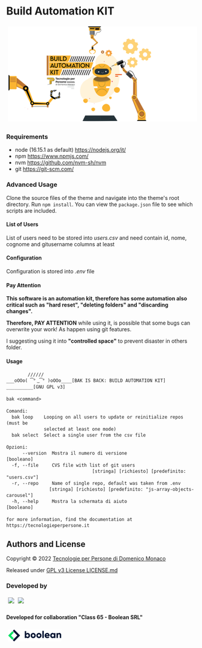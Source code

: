 # Build Automation KIT

<img  style="margin:5px" src="docs/build-automation-kit-cover.png" />

### Requirements

* node (16.15.1 as default) <https://nodejs.org/it/> 
* npm <https://www.npmjs.com/>
* nvm <https://github.com/nvm-sh/nvm>
* git <https://git-scm.com/>

### Advanced Usage

Clone the source files of the theme and navigate into the theme's root directory. Run `npm install`. You can view the `package.json` file to see which scripts are included.

#### List of Users
List of users need to be stored into *users.csv* and need contain id, nome, cognome and gitusername columns at least

#### Configuration
Configuration is stored into *.env* file

#### Pay Attention

**This software is an automation kit, therefore has some automation also critical such as "hard reset", "deleting folders" and "discarding changes".** 

 **Therefore, PAY ATTENTION** while using it, is possible that some bugs can overwrite your work! As happen using git features.

I suggesting using it into **"controlled space"** to prevent disaster in others folder.

#### Usage
          
            //////
    ___oOOo( ͡° ͜ ͡° )oOOo____[BAK IS BACK: BUILD AUTOMATION KIT] __________[GNU GPL v3]

    bak <command>

    Comandi:
      bak loop    Looping on all users to update or reinitialize repos (must be
                  selected at least one mode)
      bak select  Select a single user from the csv file

    Opzioni:
          --version  Mostra il numero di versione                         [booleano]
      -f, --file     CVS file with list of git users
                                    [stringa] [richiesto] [predefinito: "users.csv"]
      -r, --repo     Name of single repo, default was taken from .env
                    [stringa] [richiesto] [predefinito: "js-array-objects-carousel"]
      -h, --help     Mostra la schermata di aiuto                         [booleano]

    for more information, find the documentation at https://tecnologieperpersone.it

## Authors and License
Copyright © 2022 [Tecnologie per Persone di Domenico Monaco](https://www.tecnologieperpersone.it) 

Released under [GPL v3 License LICENSE.md](LICENSE)

### Developed by 
[<img align="left" style="margin:5px" src="http://cdn.tecnologieperpersone.it/img/dmonaco_happy_hacking.png" height="32" />](https://blog.domenicomonaco.it)

[<img style="margin:5px" src="http://cdn.tecnologieperpersone.it/img/tecnologie-per-persone-logo.png" height="32" />](https://tecnologieperpersone.it)

#### Developed for collaboration "Class 65 - Boolean SRL"

[<img style="margin:5px" src="docs/boolean-logo.png" height="32" />](https://boolean.careers/)
